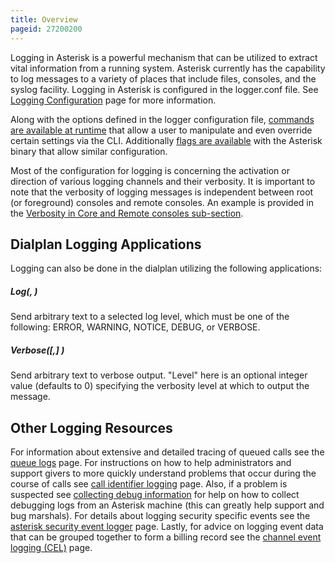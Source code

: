 ```yaml
---
title: Overview
pageid: 27200200
---
```


Logging in Asterisk is a powerful mechanism that can be utilized to extract vital information from a running system. Asterisk currently has the capability to log messages to a variety of places that include files, consoles, and the syslog facility. Logging in Asterisk is configured in the logger.conf file. See [Logging Configuration](/Configuration/Core-Configuration/Logging-Configuration) page for more information.

Along with the options defined in the logger configuration file, [commands are available at runtime](/Operation/Logging/Basic-Logging-Commands) that allow a user to manipulate and even override certain settings via the CLI. Additionally [flags are available](/Operation/Logging/Basic-Logging-Start-up-Options) with the Asterisk binary that allow similar configuration.

Most of the configuration for logging is concerning the activation or direction of various logging channels and their verbosity. It is important to note that the verbosity of logging messages is independent between root (or foreground) consoles and remote consoles. An example is provided in the [Verbosity in Core and Remote consoles sub-section](/Operation/Logging/Verbosity-in-Core-and-Remote-Consoles).

**Dialplan Logging Applications**
---------------------------------

Logging can also be done in the dialplan utilizing the following applications:

##### Log(<level>, <message>)

Send arbitrary text to a selected log level, which must be one of the following: ERROR, WARNING, NOTICE, DEBUG, or VERBOSE.

##### Verbose([<level>,] <message>)

Send arbitrary text to verbose output.  "Level" here is an optional integer value (defaults to 0) specifying the verbosity level at which to output the message.

**Other Logging Resources**
---------------------------

For information about extensive and detailed tracing of queued calls see the [queue logs](/Operation/Logging/Queue-Logs) page.  For instructions on how to help administrators and support givers to more quickly understand problems that occur during the course of calls see [call identifier logging](/Operation/Logging/Call-Identifier-Logging) page.  Also, if a problem is suspected see [collecting debug information](/Operation/Logging/Collecting-Debug-Information) for help on how to collect debugging logs from an Asterisk machine (this can greatly help support and bug marshals).  For details about logging security specific events see the [asterisk security event logger](/Deployment/Asterisk-Security-Framework/Asterisk-Security-Event-Logger) page.  Lastly, for advice on logging event data that can be grouped together to form a billing record see the [channel event logging (CEL)](/Configuration/Reporting/Channel-Event-Logging-CEL) page.
